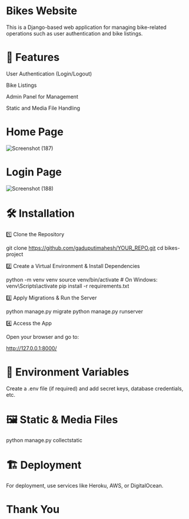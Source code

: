 # Bikes Website 

This is a Django-based web application for managing bike-related operations such as user authentication and bike listings.

# 📌 Features

User Authentication (Login/Logout)

Bike Listings

Admin Panel for Management

Static and Media File Handling



# Home Page 
![Screenshot (187)](https://github.com/user-attachments/assets/b556539d-a82f-45d4-b220-fc5a327d2cc3)

# Login Page
![Screenshot (188)](https://github.com/user-attachments/assets/1b1e93e3-4a52-4037-9f14-51770b9bdbdf)


# 🛠 Installation

1️⃣ Clone the Repository

git clone https://github.com/gaduputimahesh/YOUR_REPO.git
cd bikes-project

2️⃣ Create a Virtual Environment & Install Dependencies

python -m venv venv
source venv/bin/activate  # On Windows: venv\Scripts\activate
pip install -r requirements.txt

3️⃣ Apply Migrations & Run the Server

python manage.py migrate
python manage.py runserver

4️⃣ Access the App

Open your browser and go to:

http://127.0.0.1:8000/


# 📜 Environment Variables

Create a .env file (if required) and add secret keys, database credentials, etc.

# 🖼 Static & Media Files

python manage.py collectstatic

# 🏗 Deployment 

For deployment, use services like Heroku, AWS, or DigitalOcean.
# Thank You
